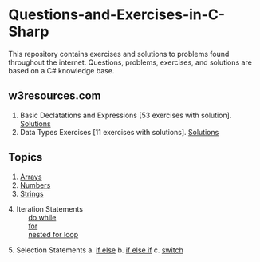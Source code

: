 # Questions-and-Exercises-in-C-Sharp
This repository contains exercises and solutions to problems found throughout the internet. Questions, problems, exercises, and solutions are based on a C# knowledge base.

## w3resources.com
1. Basic Declatations and Expressions [53 exercises with solution]. <a href="https://github.com/jesushilarioh/Questions-and-Exercises-in-C-Sharp/tree/master/Basic%20Exercises%20%5B53%20excercises%20with%20solutions%5D" target="_blank">Solutions</a>
2. Data Types Exercises [11 exercises with solutions]. <a href="https://github.com/jesushilarioh/Questions-and-Exercises-in-C-Sharp/tree/master/Data%20Types%20Exercises%20%5B11%20exercises%20with%20solutions%5D" target="_blank">Solutions</a>

## Topics
1. <a href="https://github.com/jesushilarioh/Questions-and-Exercises-in-C-Sharp/tree/master/Arrays" target="_blank">Arrays</a>
2. <a href="https://github.com/jesushilarioh/Questions-and-Exercises-in-C-Sharp/tree/master/Numbers" target="_blank">Numbers</a>
3. <a href="https://github.com/jesushilarioh/Questions-and-Exercises-in-C-Sharp/tree/master/Strings" target="_blank">Strings</a>
<dl>
  <dt>4. Iteration Statements</dt>
  <dd><a href="https://github.com/jesushilarioh/Questions-and-Exercises-in-C-Sharp/tree/master/Iteration%20Statements/do%20while" target="_blank">do while</a></dd>
  <dd><a href="https://github.com/jesushilarioh/Questions-and-Exercises-in-C-Sharp/tree/master/Iteration%20Statements/for" target="_blank">for</a></dd>
  <dd><a href="https://github.com/jesushilarioh/Questions-and-Exercises-in-C-Sharp/tree/master/Iteration%20Statements/nested%20for%20loop" target="_blank">nested for loop</a></dd>
</dl>
5. Selection Statements
  a. <a href="" target="_blank">if else</a>
  b. <a href="" target="_blank">if else if</a>
  c. <a href="" target="_blank">switch</a>
